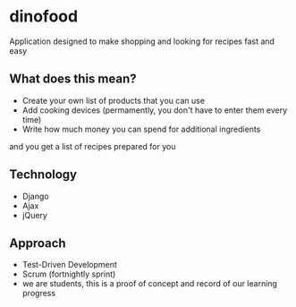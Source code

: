 # dinofood

Application designed to make shopping and looking for recipes fast and easy

## What does this mean?

* Create your own list of products that you can use
* Add cooking devices (permamently, you don't have to enter them every time)
* Write how much money you can spend for additional ingredients

and you get a list of recipes prepared for you


## Technology

* Django
* Ajax
* jQuery

## Approach

* Test-Driven Development
* Scrum (fortnightly sprint)
* we are students, this is a proof of concept and record of our learning progress
